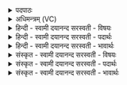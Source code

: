 <details><summary>पदपाठः</summary>

उ॒भा। वा॒म्। इ॒न्द्रा॒ग्नी॒ऽइती॑न्द्राग्नी। आ॒हु॒वध्या॒ऽइत्या॑ऽहु॒वध्यै॑। उ॒भा। राध॑सः। स॒ह। मा॒द॒यध्यै॑। उ॒भा। दा॒तारौ॑। इ॒षाम्। र॒यी॒णाम्। उ॒भा। वाज॑स्य। सा॒तये॑। हु॒वे। वा॒म्। १३।
</details>

<details><summary>अधिमन्त्रम् (VC)</summary>

- इन्द्राग्नी देवते
- भरद्वाज ऋषिः
- विराट् त्रिष्टुप्
- धैवतः
</details>

<details><summary>हिन्दी - स्वामी दयानन्द सरस्वती  - विषयः</summary>

अगले मन्त्र में भौतिक अग्नि और वायु का उपदेश किया है ॥
</details>

<details><summary>हिन्दी - स्वामी दयानन्द सरस्वती  - पदार्थः</summary>

पदार्थान्वयभाषाः -  मैं जो (उभा) दो (दातारौ) सुख देने के हेतु (इन्द्राग्नी) वायु और अग्नि हैं (वाम्) उनको (आहुवध्यै) गुण जानने के लिये (हुवे) ग्रहण करता हूँ (राधसः) उत्तम सुखयुक्त राज्यादि धनों के भोग के (सह) साथ (मादयध्यै) आनन्द के लिये (वाम्) उन (उभा) दोनों को (हुवे) ग्रहण करता हूँ तथा (इषाम्) सब को इष्ट (रयीणाम्) अत्यन्त उत्तम चक्रवर्ति राज्य आदि धन वा (वाजस्य) अत्यन्त उत्तम अन्न के (सातये) अच्छे प्रकार भोग करने के लिये (उभा) उन दोनों को (हुवे) ग्रहण करता हूँ ॥१३॥
</details>

<details><summary>हिन्दी - स्वामी दयानन्द सरस्वती  - भावार्थः</summary>

भावार्थभाषाः -  (इस मन्त्र में श्लेषालङ्कार है।) जो मनुष्य ईश्वर की सृष्टि में अग्नि और वायु के गुणों को जान कर कार्यों में संप्रयुक्त करके अपने-अपने कार्यों को सिद्ध करते हैं, वे सब भूगोल के राज्य आदि धनों को प्राप्त होकर आनन्द करते हैं, इन से भिन्न मनुष्य नहीं ॥१३॥
</details>

<details><summary>संस्कृत - स्वामी दयानन्द सरस्वती  - विषयः</summary>

अथेश्वरभौतिकावग्निवायू उपदिश्येते ॥
</details>

<details><summary>संस्कृत - स्वामी दयानन्द सरस्वती  - पदार्थः</summary>

पदार्थान्वयभाषाः -  अहं यावुभौ दातारौ सुखदानहेतू वर्तेते, ताविन्द्राग्नी आहुवध्यै शब्दयितुं हुवे गृह्णामि राधसो भोगेन सह मादयध्यै मोदयितुमुभौ वां तौ हुव इषां रयीणां वाजस्य च सातय उभौ वां तौ हुवे गृह्णामि ॥१३॥
</details>

<details><summary>संस्कृत - स्वामी दयानन्द सरस्वती  - भावार्थः</summary>

भावार्थभाषाः -  अत्र श्लेषालङ्कारः। ये मनुष्या ईश्वरसृष्टौ सुष्ठु किलाग्निवायुगुणान् विदित्वैतौ संप्रयुज्य कार्याणि साधयन्ति, ते सर्वाणि सार्वभौमराज्यादिधनानि प्राप्य नित्यं मोदन्ते नेतर इति ॥१३॥
</details>